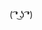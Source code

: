 ( ͡❛ ͜ʖ ͡❛)

<!---
moeun1/moeun1 is a ✨ special ✨ repository because its `README.md` (this file) appears on your GitHub profile.
You can click the Preview link to take a look at your changes.
--->
